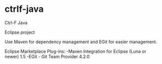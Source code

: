 # ctrlf-java
Ctrl-F Java

Eclipse project

Use Maven for dependency management and EGit for easier management.

Eclipse Marketplace Plug-ins:
-Maven Integration for Eclipse (Luna or newer) 1.5
-EGit - Git Team Provider 4.2.0
